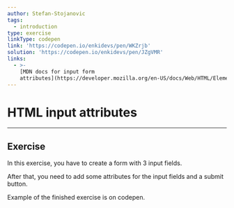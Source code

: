 ```yaml
---
author: Stefan-Stojanovic
tags:
  - introduction
type: exercise
linkType: codepen
link: 'https://codepen.io/enkidevs/pen/WKZrjb'
solution: 'https://codepen.io/enkidevs/pen/JZgVMR'
links:
  - >-
    [MDN docs for input form
    attributes](https://developer.mozilla.org/en-US/docs/Web/HTML/Element/input){website}
---
```


# HTML input attributes


---

## Exercise

In this exercise, you have to create a form with 3 input fields.

After that, you need to add some attributes for the input fields and a submit button.

Example of the finished exercise is on codepen.
